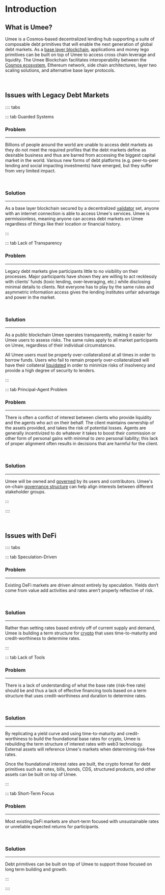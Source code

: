 # Introduction

## What is Umee?

Umee is a Cosmos-based decentralized lending hub supporting a suite of composable debt primitives that will enable the next generation of global debt markets. As a [base layer blockchain](/learn-the-basics/blockchain-basics/what-is-blockchain), applications and money lego primitives can be built on top of Umee to access cross chain leverage and liquidity. The Umee Blockchain facilitates interoperability between the [Cosmos ecosystem](/learn-the-basics/cosmos-basics/what-is-cosmos), Ethereum network, side chain architectures, layer two scaling solutions, and alternative base layer protocols.

<br>

## Issues with Legacy Debt Markets

:::: tabs

::: tab Guarded Systems

### Problem

****

Billions of people around the world are unable to access debt markets as they do not meet the required profiles that the debt markets define as desirable business and thus are barred from accessing the biggest capital market in the world. Various new forms of debt platforms (e.g. peer-to-peer lending and social impacting investments) have emerged, but they suffer from very limited impact.

<br>

### Solution

****

As a base layer blockchain secured by a decentralized [validator](/learn-the-basics/staking-basics/what-is-validator) set, anyone with an internet connection is able to access Umee's services. Umee is permissionless, meaning anyone can access debt markets on Umee regardless of things like their location or financial history.

:::

::: tab Lack of Transparency

### Problem

****

Legacy debt markets give participants little to no visibility on their processes. Major participants have shown they are willing to act recklessly with clients' funds (toxic lending, over-leveraging, etc.) while disclosing minimal details to clients. Not everyone has to play by the same rules and asymmetric information access gives the lending institutes unfair advantage and power in the market.

<br>

### Solution

****

As a public blockchain Umee operates transparently, making it easier for Umee users to assess risks.  The same rules apply to all market participants on Umee, regardless of their individual circumstances. 

All Umee users must be properly over-collateralized at all times in order to borrow funds. Users who fail to remain properly over-collateralized will have their collateral [liquidated](/learn-the-basics/umee-basics/common-terms.html#liquidation) in order to minimize risks of insolvency and provide a high degree of security to lenders.

:::

::: tab Principal-Agent Problem

### Problem

****

There is often a conflict of interest between clients who provide liquidity and the agents who act on their behalf. The client maintains ownership of the assets provided, and takes the risk of potential losses. Agents are generally incentivized to do whatever it takes to boost their commission or other form of personal gains with minimal to zero personal liability; this lack of proper alignment often results in decisions that are harmful for the client.

<br>

### Solution

****

Umee will be owned and [governed](/governance) by its users and contributors. Umee's on-chain [governance structure](/governance/governance-overview) can help align interests between different stakeholder groups.

:::

::::

<br>

## Issues with DeFi

:::: tabs

::: tab Speculation-Driven

### Problem

****

Existing DeFi markets are driven almost entirely by speculation. Yields don’t come from value add activities and rates aren’t properly reflective of risk. 

<br>

### Solution

****

Rather than setting rates based entirely off of current supply and demand, Umee is building a term structure for [crypto](/learn-the-basics/crypto-basics/what-is-crypto) that uses time-to-maturity and credit-worthiness to determine rates.

:::

::: tab Lack of Tools

### Problem

****

There is a lack of understanding of what the base rate (risk-free rate) should be and thus a lack of effective financing tools based on a term structure that uses credit-worthiness and duration to determine rates.

<br>

### Solution

****

By replicating a yield curve and using time-to-maturity and credit-worthiness to build the foundational base rates for crypto, Umee is rebuilding the term structure of interest rates with web3 technology. External assets will reference Umee's markets when determining risk-free rates.

Once the foundational interest rates are built, the crypto format for debt primitives such as notes, bills, bonds, CDS, structured products, and other assets can be built on top of Umee.

:::

::: tab Short-Term Focus

### Problem

****

Most existing DeFi markets are short-term focused with unsustainable rates or unreliable expected returns for participants.

<br>

### Solution

****

Debt primitives can be built on top of Umee to support those focused on long term building and growth.

:::

::::